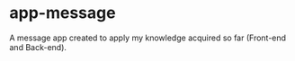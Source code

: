 # app-message
A message app created to apply my knowledge acquired so far (Front-end and Back-end).
